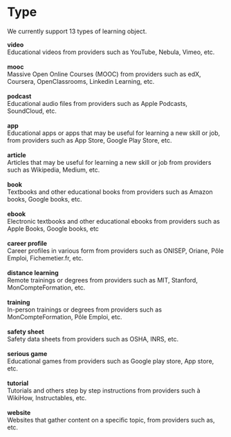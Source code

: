 # Type

We currently support 13 types of learning object.

**video**\
Educational videos from providers such as YouTube, Nebula, Vimeo, etc.\
\
**mooc**\
Massive Open Online Courses (MOOC) from providers such as edX, Coursera, OpenClassrooms, Linkedin Learning, etc.\
\
**podcast**\
Educational audio files from providers such as Apple Podcasts, SoundCloud, etc.\
\
**app**\
Educational apps or apps that may be useful for learning a new skill or job, from providers such as App Store, Google Play Store, etc.\
\
**article**\
Articles that may be useful for learning a new skill or job from providers such as Wikipedia, Medium, etc.\
\
**book**\
Textbooks and other educational books from providers such as Amazon books, Google books, etc.\
\
**ebook**\
Electronic textbooks and other educational ebooks from providers such as Apple Books, Google books, etc\
\
**career profile**\
Career profiles in various form from providers such as ONISEP, Oriane, Pôle Emploi, Fichemetier.fr, etc.\
\
**distance learning**\
Remote trainings or degrees from providers such as MIT, Stanford, MonCompteFormation, etc.\
\
**training**\
In-person trainings or degrees from providers such as MonCompteFormation, Pôle Emploi, etc.\
\
**safety sheet**\
Safety data sheets from providers such as OSHA, INRS, etc.\
\
**serious game**\
Educational games from providers such as Google play store, App store, etc.\
\
**tutorial**\
Tutorials and others step by step instructions from providers such à WikiHow, Instructables, etc.\
\
**website**\
Websites that gather content on a specific topic, from providers such as, etc.
